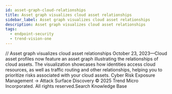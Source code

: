 ```yaml
---
id: asset-graph-cloud-relationships
title: Asset graph visualizes cloud asset relationships
sidebar_label: Asset graph visualizes cloud asset relationships
description: Asset graph visualizes cloud asset relationships
tags:
  - endpoint-security
  - trend-vision-one
---
```


/*<![CDATA[*/ $('#title').html($('meta[name=map-description]').attr('content')); /*]]>*/ Asset graph visualizes cloud asset relationships October 23, 2023—Cloud asset profiles now feature an asset graph illustrating the relationships of cloud assets. The visualization showcases how identities access cloud resources, as well as traffic routing and other relationships, helping you to prioritize risks associated with your cloud assets. Cyber Risk Exposure Management → Attack Surface Discovery © 2025 Trend Micro Incorporated. All rights reserved.Search Knowledge Base